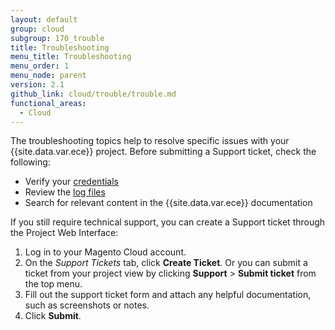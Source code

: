 ```yaml
---
layout: default
group: cloud
subgroup: 170_trouble
title: Troubleshooting
menu_title: Troubleshooting
menu_order: 1
menu_node: parent
version: 2.1
github_link: cloud/trouble/trouble.md
functional_areas:
  - Cloud
---
```


The troubleshooting topics help to resolve specific issues with your {{site.data.var.ece}} project. Before submitting a Support ticket, check the following:

-  Verify your [credentials]({{page.baseurl}}cloud/trouble/trouble_ce-creds.html)
-  Review the [log files]({{page.baseurl}}cloud/live/stage-prod-test.html)
-  Search for relevant content in the {{site.data.var.ece}} documentation

If you still require technical support, you can create a Support ticket through the Project Web Interface:

1. Log in to your Magento Cloud account.
1. On the _Support Tickets_ tab, click **Create Ticket**. Or you can submit a ticket from your project view by clicking **Support** > **Submit ticket** from the top menu.
1. Fill out the support ticket form and attach any helpful documentation, such as screenshots or notes.
1. Click **Submit**.